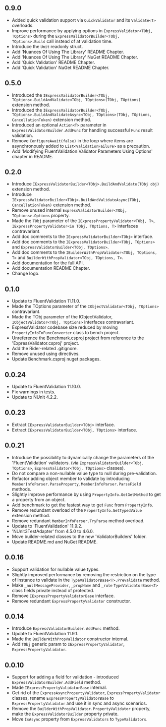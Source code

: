 ## 0.9.0

- Added quick validation support via `QuickValidator` and its `Validate<T>` overloads.
- Improve performance by applying options in `ExpressValidator<TObj, TOptions>` during the `ExpressValidatorBuilder<TObj, TOptions>.Build` call instead of at validation time.
- Introduce the `Unit` readonly struct.
- Add 'Nuances Of Using The Library' README Chapter.
- Add 'Nuances Of Using The Library' NuGet README Chapter.
- Add 'Quick Validation' README Chapter.
- Add 'Quick Validation' NuGet README Chapter.


## 0.5.0

- Introduced the `IExpressValidatorBuilder<TObj, TOptions>.BuildAndValidate<TObj, TOptions>(TObj, TOptions)` extension method.
- Introduced the `IExpressValidatorBuilder<TObj, TOptions>.BuildAndValidateAsync<TObj, TOptions>(TObj, TOptions, CancellationToken)` extension method.
- Introduced an optional `Action<T>` parameter in `ExpressValidatorBuilder.AddFunc` for handling successful `Func` result validation.
- Remove `ConfigureAwait(false)` in the loop where items are asynchronously added to `List<ValidationFailure>` as a precaution.
- Add 'Modifying FluentValidation Validator Parameters Using Options' chapter in README.


## 0.2.0

- Introduce `IExpressValidatorBuilder<TObj>.BuildAndValidate(TObj obj)` extension method.
- Introduce `IExpressValidatorBuilder<TObj>.BuildAndValidateAsync(TObj, CancellationToken)` extension method.
- Remove unused internal `ExpressValidatorBuilder<TObj, TOptions>.Options` property.
- Made the `TObj` parameter of the `IExpressPropertyValidator<TObj, T>`, `IExpressPropertyValidator<in TObj, TOptions, T>` interfaces contravariant.
- Add doc comments to the `IExpressValidatorBuilder<TObj>` interface.
- Add doc comments to the `IExpressValidatorBuilder<TObj, TOptions>` and `ExpressValidatorBuilder<TObj, TOptions>`.
- Add doc comments to the `IBuilderWithPropValidator<TObj, TOptions, T>` and `BuilderWithPropValidator<TObj, TOptions, T>`.
- Add documentation for the full API.
- Add documentation README Chapter.
- Change logo.


## 0.1.0

- Update to FluentValidation 11.11.0.  
- Made the TOptions parameter of the `IObjectValidator<TObj, TOptions>` contravariant.  
- Made the TObj parameter of the IObjectValidator<TObj>, `IObjectValidator<TObj, TOptions>` interfaces contravariant. 
- ExpressValidator codebase size reduced by moving `PropertyInfoToFuncConverter` class to bench project.  
- Unreference the Benchmark.csproj project from reference to the 'ExpressValidator.csproj' project.  
- Add the Rider-related .gitignore.  
- Remove unused using directives.  
- Update Benchmark.csproj nuget packages.


## 0.0.24

- Update to FluentValidation 11.10.0.
- Fix warnings in tests.
- Update to NUnit 4.2.2.


## 0.0.23

- Extract `IExpressValidatorBuilder<TObj>` interface.  
- Extract `IExpressValidatorBuilder<TObj, TOptions>` interface.


## 0.0.21

- Introduce the possibility to dynamically change the parameters of the 'FluentValidation' validators. (via `ExpressValidatorBuilder<TObj, TOptions>`, `ExpressValidator<TObj, TOptions>` classes).  
- Do not compare a non-nullable value type to null during pre-validation.  
- Refactor adding object member to validate by introducing `MemberInfoParser.ParseProperty`, `MemberInfoParser.ParseField` methods.  
- Slightly improve performance by using `PropertyInfo.GetGetMethod` to get a property from an object.  
- Add benchmark to get the fastest way to get `Func` from `PropertyInfo`.
- Remove redundant overload of the `PropertyInfo.GetTypedValue` extension method.  
- Remove redundant `MemberInfoParser.TryParse` method overload.  
- Update to 'FluentValidation' 11.9.2.  
- 'NUnit3TestAdapter' from 4.5.0 to 4.6.0.  
- Move builder-related classes to the new 'ValidatorBuilders' folder.  
- Update README.md and NuGet README.


## 0.0.16

- Support validation for nullable value types.
- Slightly improved performance by removing the restriction on the type of instance to validate in the `TypeValidatorBase<T>.Prevalidate` method.
- Make `_nullMessageProvider`, `_propName` and `_rule` `TypeValidatorBase<T>` class fields private instead of protected.
- Remove `IExpressPropertyValidatorBase` interface.
- Remove redundant `ExpressPropertyValidator` constructor.  


## 0.0.14

- Introduce `ExpressValidatorBuilder.AddFunc` method.
- Update to FluentValidation 11.9.1.
- Made the `BuilderWithPropValidator` constructor internal.
- Add `TObj` generic param to `IExpressPropertyValidator`, `ExpressPropertyValidator`.


## 0.0.10

- Support for adding a field for validation - introduced `ExpressValidatorBuilder.AddField` method.
- Made `IExpressPropertyValidatorBase` internal.
- Get rid of the `ExpressAsyncPropertyValidator`, `ExpressPropertyValidator` classes, rename `ExpressPropertyValidatorBase` to `ExpressPropertyValidator` and use it in sync and async scenarios.
- Remove the `BuilderWithPropValidator.PropertyValidator` property, make the `ExpressValidatorBuilder` property private.
- Move `IsAsync` property from `ExpressValidators` to `TypeValidators`.